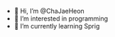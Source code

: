 - 👋 Hi, I’m @ChaJaeHeon
- 👀 I’m interested in programming
- 🌱 I’m currently learning Sprig
<!---
ChaJaeHeon/ChaJaeHeon is a ✨ special ✨ repository because its `README.md` (this file) appears on your GitHub profile.
You can click the Preview link to take a look at your changes.
--->
